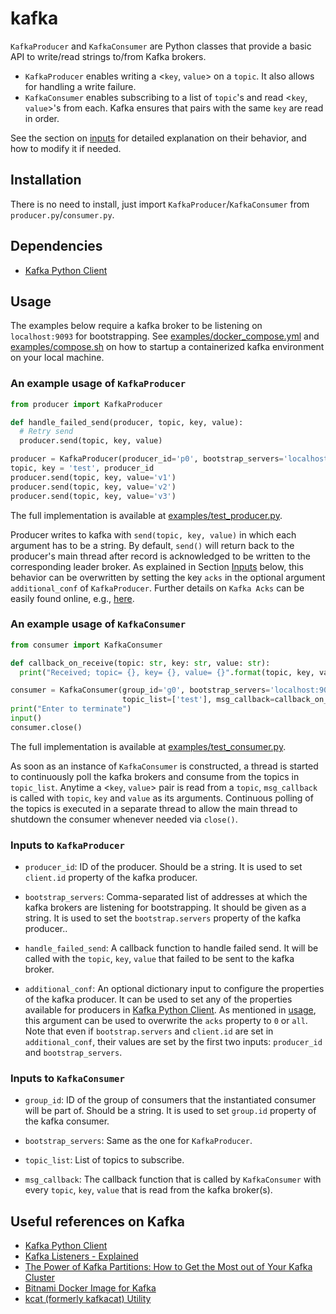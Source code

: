 # kafka

`KafkaProducer` and `KafkaConsumer` are Python classes that provide a basic API to write/read strings to/from Kafka brokers.
* `KafkaProducer` enables writing a <`key`, `value`> on a `topic`. It also allows for handling a write failure.
* `KafkaConsumer` enables subscribing to a list of `topic`'s and read <`key`, `value`>'s from each. Kafka ensures that pairs with the same `key` are read in order.

See the section on [inputs](inputs) for detailed explanation on their behavior, and how to modify it if needed.

## Installation
There is no need to install, just import `KafkaProducer`/`KafkaConsumer` from `producer.py`/`consumer.py`.

## Dependencies
- [Kafka Python Client](https://docs.confluent.io/clients-confluent-kafka-python/current/overview.html)

## Usage
<a name="usage"></a>
The examples below require a kafka broker to be listening on `localhost:9093` for bootstrapping. See [examples/docker_compose.yml](examples/docker_compose.yml) and [examples/compose.sh](examples/compose.sh) on how to startup a containerized kafka environment on your local machine.


### An example usage of `KafkaProducer`
```python
from producer import KafkaProducer

def handle_failed_send(producer, topic, key, value):
  # Retry send
  producer.send(topic, key, value)

producer = KafkaProducer(producer_id='p0', bootstrap_servers='localhost:9093', handle_failed_send)
topic, key = 'test', producer_id
producer.send(topic, key, value='v1')
producer.send(topic, key, value='v2')
producer.send(topic, key, value='v3')
```
The full implementation is available at [examples/test_producer.py](examples/test_producer.py).

Producer writes to kafka with `send(topic, key, value)` in which each argument has to be a string.
By default, `send()` will return back to the producer's main thread after record is acknowledged to be written to the corresponding leader broker. As explained in Section [Inputs](inputs) below, this behavior can be overwritten by setting the key `acks` in the optional argument `additional_conf` of `KafkaProducer`. Further details on `Kafka Acks` can be easily found online, e.g., [here](https://betterprogramming.pub/kafka-acks-explained-c0515b3b707e).

### An example usage of `KafkaConsumer`
```python
from consumer import KafkaConsumer

def callback_on_receive(topic: str, key: str, value: str):
  print("Received; topic= {}, key= {}, value= {}".format(topic, key, value))

consumer = KafkaConsumer(group_id='g0', bootstrap_servers='localhost:9093',
                         topic_list=['test'], msg_callback=callback_on_receive)
print("Enter to terminate")
input()
consumer.close()
```

The full implementation is available at [examples/test_consumer.py](examples/test_consumer.py).

As soon as an instance of `KafkaConsumer` is constructed, a thread is started to continuously poll the kafka brokers and consume from the topics in `topic_list`. Anytime a <`key`, `value`> pair is read from a `topic`, `msg_callback` is called with `topic`, `key` and `value` as its arguments. Continuous polling of the topics is executed in a separate thread to allow the main thread to shutdown the consumer whenever needed via `close()`.

### Inputs to `KafkaProducer`
<a name="inputs"></a>
- `producer_id`: ID of the producer. Should be a string. It is used to set `client.id` property of the kafka producer.

- `bootstrap_servers`: Comma-separated list of addresses at which the kafka brokers are listening for bootstrapping. It should be given as a string. It is used to set the `bootstrap.servers` property of the kafka producer..

- `handle_failed_send`: A callback function to handle failed send. It will be called with the `topic`, `key`, `value` that failed to be sent to the kafka broker.

- `additional_conf`: An optional dictionary input to configure the properties of the kafka producer. It can be used to set any of the properties available for producers in [Kafka Python Client](https://docs.confluent.io/clients-confluent-kafka-python/current/overview.html). As mentioned in [usage](usage), this argument can be used to overwrite the `acks` property to `0` or `all`. Note that even if `bootstrap.servers` and `client.id` are set in `additional_conf`, their values are set by the first two inputs: `producer_id` and `bootstrap_servers`.

### Inputs to `KafkaConsumer`
<a name="inputs"></a>
- `group_id`: ID of the group of consumers that the instantiated consumer will be part of. Should be a string. It is used to set `group.id` property of the kafka consumer.

- `bootstrap_servers`: Same as the one for `KafkaProducer`.

- `topic_list`: List of topics to subscribe.

- `msg_callback`: The callback function that is called by `KafkaConsumer` with every `topic`, `key`, `value` that is read from the kafka broker(s).

## Useful references on Kafka
- [Kafka Python Client](https://docs.confluent.io/clients-confluent-kafka-python/current/overview.html)
- [Kafka Listeners - Explained](https://rmoff.net/2018/08/02/kafka-listeners-explained/)
- [The Power of Kafka Partitions: How to Get the Most out of Your Kafka Cluster](https://www.instaclustr.com/the-power-of-kafka-partitions-how-to-get-the-most-out-of-your-kafka-cluster/)
- [Bitnami Docker Image for Kafka](https://github.com/bitnami/bitnami-docker-kafka)
- [kcat (formerly kafkacat) Utility](https://docs.confluent.io/platform/current/app-development/kafkacat-usage.html)
